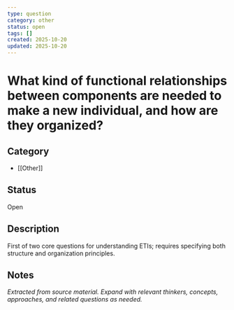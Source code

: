 ```yaml
---
type: question
category: other
status: open
tags: []
created: 2025-10-20
updated: 2025-10-20
---
```


# What kind of functional relationships between components are needed to make a new individual, and how are they organized?

## Category

- [[Other]]

## Status

Open

## Description

First of two core questions for understanding ETIs; requires specifying both structure and organization principles.

## Notes

*Extracted from source material. Expand with relevant thinkers, concepts, approaches, and related questions as needed.*

